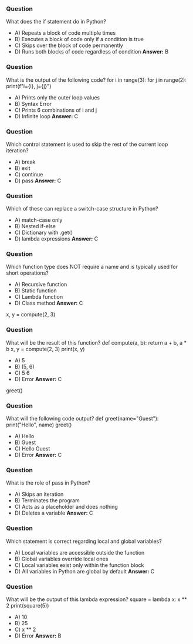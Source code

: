 ### Question

What does the if statement do in Python?

- A) Repeats a block of code multiple times
- B) Executes a block of code only if a condition is true
- C) Skips over the block of code permanently
- D) Runs both blocks of code regardless of condition
  **Answer:** B

### Question

What is the output of the following code?
for i in range(3):
for j in range(2):
print(f"i={i}, j={j}")

- A) Prints only the outer loop values
- B) Syntax Error
- C) Prints 6 combinations of i and j
- D) Infinite loop
  **Answer:** C

### Question

Which control statement is used to skip the rest of the current loop iteration?

- A) break
- B) exit
- C) continue
- D) pass
  **Answer:** C

### Question

Which of these can replace a switch-case structure in Python?

- A) match-case only
- B) Nested if-else
- C) Dictionary with .get()
- D) lambda expressions
  **Answer:** C

### Question

Which function type does NOT require a name and is typically used for short operations?

- A) Recursive function
- B) Static function
- C) Lambda function
- D) Class method
  **Answer:** C

x, y = compute(2, 3)

### Question

What will be the result of this function?
def compute(a, b):
return a + b, a \* b
x, y = compute(2, 3)
print(x, y)

- A) 5
- B) (5, 6)
- C) 5 6
- D) Error
  **Answer:** C

greet()

### Question

What will the following code output?
def greet(name="Guest"):
print("Hello", name)
greet()

- A) Hello
- B) Guest
- C) Hello Guest
- D) Error
  **Answer:** C

### Question

What is the role of pass in Python?

- A) Skips an iteration
- B) Terminates the program
- C) Acts as a placeholder and does nothing
- D) Deletes a variable
  **Answer:** C

### Question

Which statement is correct regarding local and global variables?

- A) Local variables are accessible outside the function
- B) Global variables override local ones
- C) Local variables exist only within the function block
- D) All variables in Python are global by default
  **Answer:** C

### Question

What will be the output of this lambda expression?
square = lambda x: x \*\* 2
print(square(5))

- A) 10
- B) 25
- C) x \*\* 2
- D) Error
  **Answer:** B
